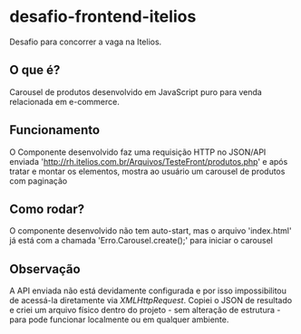 # desafio-frontend-itelios

Desafio para concorrer a vaga na Itelios.

## O que é?

Carousel de produtos desenvolvido em JavaScript puro para venda relacionada em e-commerce.

## Funcionamento

O Componente desenvolvido faz uma requisição HTTP no JSON/API enviada 'http://rh.itelios.com.br/Arquivos/TesteFront/produtos.php' e após tratar e montar os elementos, mostra ao usuário um carousel de produtos com paginação

## Como rodar?

O componente desenvolvido não tem auto-start, mas o arquivo 'index.html' já está com a chamada 'Erro.Carousel.create();' para iniciar o carousel


## Observação

A API enviada não está devidamente configurada e por isso impossibilitou de acessá-la diretamente via *XMLHttpRequest*. Copiei o JSON de resultado e criei um arquivo físico dentro do projeto - sem alteração de estrutura - para pode funcionar localmente ou em qualquer ambiente.